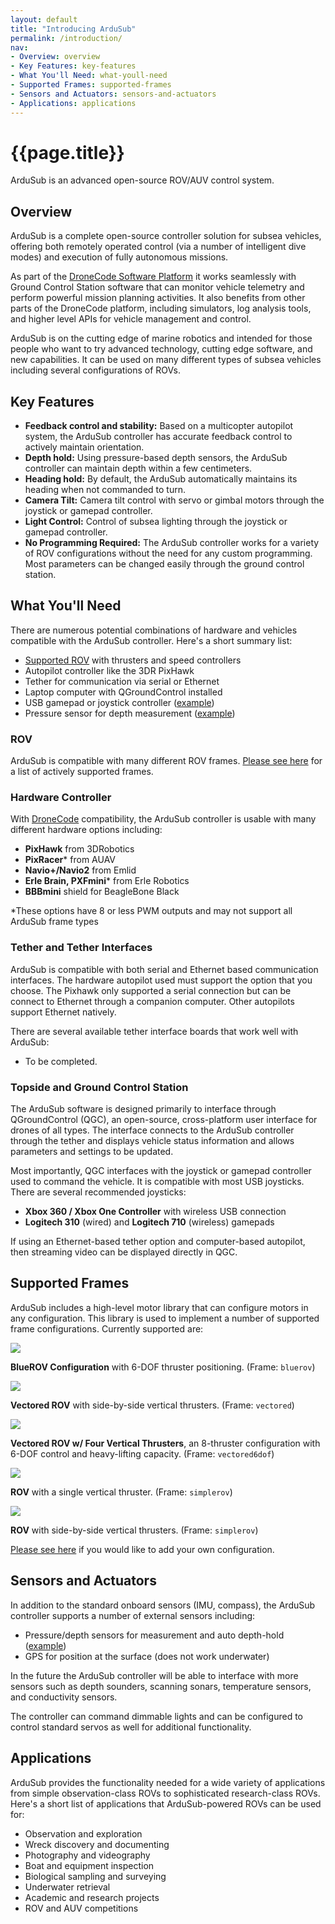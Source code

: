 ```yaml
---
layout: default
title: "Introducing ArduSub"
permalink: /introduction/
nav:
- Overview: overview
- Key Features: key-features
- What You'll Need: what-youll-need
- Supported Frames: supported-frames
- Sensors and Actuators: sensors-and-actuators
- Applications: applications
---
```


# {{page.title}}

ArduSub is an advanced open-source ROV/AUV control system.

## Overview

ArduSub is a complete open-source controller solution for subsea vehicles, offering both remotely operated control (via a number of intelligent dive modes) and execution of fully autonomous missions.

As part of the [DroneCode Software Platform](https://www.dronecode.org/dronecode-software-platform) it works seamlessly with Ground Control Station software that can monitor vehicle telemetry and perform powerful mission planning activities. It also benefits from other parts of the DroneCode platform, including simulators, log analysis tools, and higher level APIs for vehicle management and control.

ArduSub is on the cutting edge of marine robotics and intended for those people who want to try advanced technology, cutting edge software, and new capabilities. It can be used on many different types of subsea vehicles including several configurations of ROVs.

## Key Features

- **Feedback control and stability:** Based on a multicopter autopilot system, the ArduSub controller has accurate feedback control to actively maintain orientation.
- **Depth hold:** Using pressure-based depth sensors, the ArduSub controller can maintain depth within a few centimeters.
- **Heading hold:** By default, the ArduSub automatically maintains its heading when not commanded to turn.
- **Camera Tilt:** Camera tilt control with servo or gimbal motors through the joystick or gamepad controller.
- **Light Control:** Control of subsea lighting through the joystick or gamepad controller.
- **No Programming Required:** The ArduSub controller works for a variety of ROV configurations without the need for any custom programming. Most parameters can be changed easily through the ground control station.

## What You'll Need

There are numerous potential combinations of hardware and vehicles compatible with the ArduSub controller. Here's a short summary list:

- [Supported ROV](#supported-frames) with thrusters and speed controllers
- Autopilot controller like the 3DR PixHawk
- Tether for communication via serial or Ethernet
- Laptop computer with QGroundControl installed
- USB gamepad or joystick controller ([example](http://www.amazon.com/Logitech-940-000110-Gamepad-F310/dp/B003VAHYQY))
- Pressure sensor for depth measurement ([example](https://www.bluerobotics.com/store/electronics/bar30-sensor-r1/))

### ROV

ArduSub is compatible with many different ROV frames. [Please see here](#supported-frames) for a list of actively supported frames.

### Hardware Controller

With [DroneCode](http://dronecode.org) compatibility, the ArduSub controller is usable with many different hardware options including:

- **PixHawk** from 3DRobotics
- **PixRacer*** from AUAV
- **Navio+/Navio2** from Emlid
- **Erle Brain, PXFmini*** from Erle Robotics
- **BBBmini** shield for BeagleBone Black

*These options have 8 or less PWM outputs and may not support all ArduSub frame types

### Tether and Tether Interfaces

ArduSub is compatible with both serial and Ethernet based communication interfaces. The hardware autopilot used must support the option that you choose. The Pixhawk only supported a serial connection but can be connect to Ethernet through a companion computer. Other autopilots support Ethernet natively.

There are several available tether interface boards that work well with ArduSub:

* To be completed.

### Topside and Ground Control Station

The ArduSub software is designed primarily to interface through QGroundControl (QGC), an open-source, cross-platform user interface for drones of all types. The interface connects to the ArduSub controller through the tether and displays vehicle status information and allows parameters and settings to be updated.

Most importantly, QGC interfaces with the joystick or gamepad controller used to command the vehicle. It is compatible with most USB joysticks. There are several recommended joysticks:

- **Xbox 360 / Xbox One Controller** with wireless USB connection
- **Logitech 310** (wired) and **Logitech 710** (wireless) gamepads

If using an Ethernet-based tether option and computer-based autopilot, then streaming video can be displayed directly in QGC.

## Supported Frames

ArduSub includes a high-level motor library that can configure motors in any configuration. This library is used to implement a number of supported frame configurations. Currently supported are:

<div class="row">
	<div class="col-md-4">
		<img src="/images/bluerov-frame.png" class="img-responsive img-center" style="max-height:250px;">
		<p class="text-center"><strong>BlueROV Configuration</strong> with 6-DOF thruster positioning. (Frame: <code>bluerov</code>)</p>
	</div>
	<div class="col-md-4">
		<img src="/images/vectored-frame.png" class="img-responsive img-center" style="max-height:250px;">
		<p class="text-center"><strong>Vectored ROV</strong> with side-by-side vertical thrusters. (Frame: <code>vectored</code>)</p>
	</div>
	<div class="col-md-4">
		<img src="/images/vectored6dof-frame.png" class="img-responsive img-center" style="max-height:250px;">
		<p class="text-center"><strong>Vectored ROV w/ Four Vertical Thrusters</strong>, an 8-thruster configuration with 6-DOF control and heavy-lifting capacity. (Frame: <code>vectored6dof</code>)</p>
	</div>	
</div>

<div class="row">
	<div class="col-md-4">
		<img src="/images/simplerov-3.png" class="img-responsive img-center" style="max-height:250px;">
		<p class="text-center"><strong>ROV</strong> with a single vertical thruster. (Frame: <code>simplerov</code>)</p>
	</div>
	<div class="col-md-4">
		<img src="/images/simplerov-4.png" class="img-responsive img-center" style="max-height:250px;">
		<p class="text-center"><strong>ROV</strong> with side-by-side vertical thrusters. (Frame: <code>simplerov</code>)</p>
	</div>
</div>

[Please see here](/developers/#making-a-custom-configuration) if you would like to add your own configuration.

## Sensors and Actuators

In addition to the standard onboard sensors (IMU, compass), the ArduSub controller supports a number of external sensors including:

- Pressure/depth sensors for measurement and auto depth-hold ([example](https://www.bluerobotics.com/store/electronics/bar30-sensor-r1/))
- GPS for position at the surface (does not work underwater)

In the future the ArduSub controller will be able to interface with more sensors such as depth sounders, scanning sonars, temperature sensors, and conductivity sensors.

The controller can command dimmable lights and can be configured to control standard servos as well for additional functionality.

## Applications

ArduSub provides the functionality needed for a wide variety of applications from simple observation-class ROVs to sophisticated research-class ROVs. Here's a short list of applications that ArduSub-powered ROVs can be used for:

- Observation and exploration
- Wreck discovery and documenting
- Photography and videography
- Boat and equipment inspection
- Biological sampling and surveying
- Underwater retrieval
- Academic and research projects
- ROV and AUV competitions